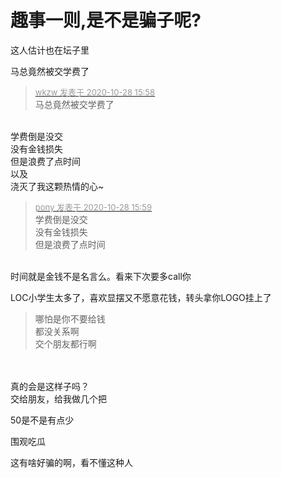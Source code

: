 # 趣事一则,是不是骗子呢?


这人估计也在坛子里<img src="static/image/smiley/default/hug.gif" smilieid="13" border="0" alt="" />

马总竟然被交学费了 <img src="static/image/smiley/default/lol.gif" smilieid="12" border="0" alt="" />

<div class="quote"><blockquote><font size="2"><a href="https://www.hostloc.com/forum.php?mod=redirect&amp;goto=findpost&amp;pid=9364479&amp;ptid=759425" target="_blank"><font color="#999999">wkzw 发表于 2020-10-28 15:58</font></a></font><br />
马总竟然被交学费了</blockquote></div><br />
学费倒是没交<br />
没有金钱损失<br />
但是浪费了点时间<br />
以及<br />
浇灭了我这颗热情的心~<img src="static/image/smiley/yct/002.gif" smilieid="30" border="0" alt="" />

<div class="quote"><blockquote><font size="2"><a href="https://www.hostloc.com/forum.php?mod=redirect&amp;goto=findpost&amp;pid=9364490&amp;ptid=759425" target="_blank"><font color="#999999">pony 发表于 2020-10-28 15:59</font></a></font><br />
学费倒是没交<br />
没有金钱损失<br />
但是浪费了点时间</blockquote></div><br />
时间就是金钱不是名言么。看来下次要多call你 <img src="static/image/smiley/yct/019.gif" smilieid="49" border="0" alt="" />

LOC小学生太多了，喜欢显摆又不愿意花钱，转头拿你LOGO挂上了

<div class="quote"><blockquote>哪怕是你不要给钱<br />
都没关系啊<br />
交个朋友都行啊</blockquote></div><br />
<br />
真的会是这样子吗？<br />
交给朋友，给我做几个把

50是不是有点少

围观吃瓜

这有啥好骗的啊，看不懂这种人<img src="static/image/smiley/yct/006.gif" smilieid="32" border="0" alt="" />
